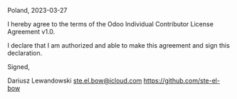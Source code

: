 Poland, 2023-03-27

 I hereby agree to the terms of the Odoo Individual Contributor License
Agreement v1.0.

 I declare that I am authorized and able to make this agreement and sign this
declaration.

 Signed,

 Dariusz Lewandowski <ste.el.bow@icloud.com> https://github.com/ste-el-bow